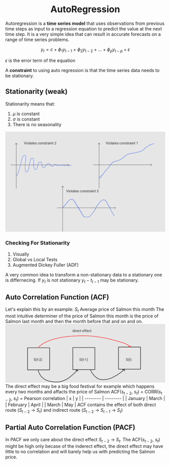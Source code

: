 <h1 align="center"> AutoRegression </h1>

Autoregression is a **time series model** that uses observations from previous time steps 
as input to a regression equation to predict the value at the next time step. It is a very 
simple idea that can result in accurate forecasts on a range of time series problems.

$$y_t = c + \phi_1 y_{t-1} + \phi_2 y_{t-2} + ... + \phi_p y_{t-p} + \epsilon $$

$\epsilon$ is the error term of the equation

A **constraint** to using auto regression is that the time series data needs to be stationary.

## Stationarity (weak)
Stationarity means that:
1. $\mu$ is constant
2. $\sigma$ is constant
3. There is no seasonality

![examples of time series data that violated the above constraints](img/Statinarity.jpg)

### Checking For Stationarity
1. Visually
2. Global vs Local Tests
3. Augmented Dickey Fuller (ADF) 

A very common idea to transform a non-stationary data to a stationary one is differnecing. If $y_t$ is not stationary $y_t - t_{t-1}$ may be stationary.

## Auto Correlation Function (ACF)
Let's explain this by an example:
$S_t$ Average price of Salmon this month
The most intuitive determiner of the price of Salmon this month is the price of Salmon last month and then the month before that and on and on.
![ACF](img/ACF.jpg)
The direct effect may be a big food festival for example which happens every two months and affacts the price of Salmon
ACF($s_{t-2}$, $s_t$) = CORR($s_{t-2}$, $s_t$) = Pearson correlation 
| x | y |
| -------- | -------- |
| January | March |
| February | April |
| March | May |
ACF contains the effect of both direct route ($S_{t-2}$ -> $S_{t}$) and indirect route ($S_{t-2}$ -> $S_{t-1}$ -> $S_{t}$)

## Partial Auto Correlation Function (PACF)
In PACF we only care about the direct effect $S_{t-2}$ -> $S_{t}$. The ACF($s_{t-2}$, $s_t$) might be high only becase of the inderect effect, the direct effect may have little to no correlation and will barely help us with predicting the Salmon price.
